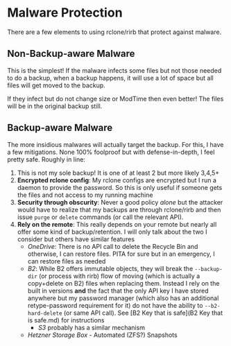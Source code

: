 # Malware Protection

There are a few elements to using rclone/rirb that protect against malware.

## Non-Backup-aware Malware

This is the simplest! If the malware infects some files but not those needed to do a backup, when a backup happens, it will use a lot of space but all files will get moved to the backup.

If they infect but do not change size or ModTime then even better! The files will be in the original backup still.

## Backup-aware Malware

The more insidious malwares will actually target the backup. For this, I have a few mitigations. None 100% foolproof but with defense-in-depth, I feel pretty safe. Roughly in line:

1. This is not my sole backup! It is one of at least 2 but more likely 3,4,5+
1. **Encrypted rclone config**: My rclone configs are encrypted but I run a daemon to provide the password. So this is only useful if someone gets the files and not access to my running machine
1.  **Security through obscurity**: Never a good policy *alone* but the attacker would have to realize that my backups are through rclone/rirb and then issue `purge` or `delete` commands (or call the relevant API).
1. **Rely on the remote**: This really depends on your remote but nearly all offer some kind of backup/retention. I will only talk about the two I consider but others have similar features
	- *OneDrive*: There is no API call to delete the Recycle Bin and otherwise, I can restore files. PITA for sure but in an emergency, I can restore files as needed
	- *B2*: While B2 offers immutable objects, they will break the `--backup-dir` (or process with rirb) flow of moving (which is actually a copy+delete on B2) files when replacing them. Instead I rely on the built in versions **and** the fact that the only API key I have stored anywhere but my password manager (which also has an additional retype-password requirement for it) do not have the ability to `--b2-hard-delete` (or same API call). See [B2 Key that is safe](B2 Key that is safe.md) for instructions
	    - *S3* probably has a similar mechanism
	- *Hetzner Storage Box* - Automated (ZFS?) Snapshots
